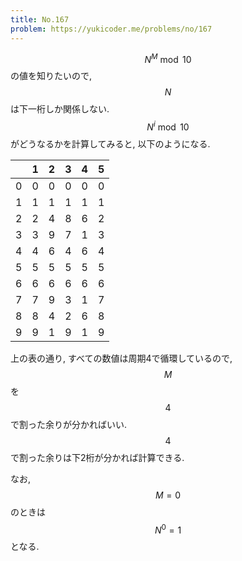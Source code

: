 ```yaml
---
title: No.167
problem: https://yukicoder.me/problems/no/167
---
```

$$ N^M \bmod{10} $$ の値を知りたいので, $$ N $$ は下一桁しか関係しない. $$ N^i \bmod{10} $$ がどうなるかを計算してみると, 以下のようになる.

| |1|2|3|4|5|
|-|-|-|-|-|-|
|0|0|0|0|0|0|
|1|1|1|1|1|1|
|2|2|4|8|6|2|
|3|3|9|7|1|3|
|4|4|6|4|6|4|
|5|5|5|5|5|5|
|6|6|6|6|6|6|
|7|7|9|3|1|7|
|8|8|4|2|6|8|
|9|9|1|9|1|9|

上の表の通り, すべての数値は周期4で循環しているので, $$ M $$ を $$ 4 $$ で割った余りが分かればいい. $$ 4 $$ で割った余りは下2桁が分かれば計算できる.

なお, $$ M = 0 $$ のときは $$ N^0 = 1 $$ となる.
